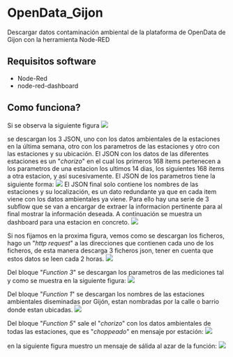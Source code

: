 # OpenData_Gijon
Descargar datos contaminación ambiental de la plataforma de OpenData de Gijon con la herramienta Node-RED
## Requisitos software
* Node-Red
* node-red-dashboard
## Como funciona?
Si se observa la siguiente figura
![](https://github.com/Sergiolapria/OpenData_Gijon/blob/593bcc381ec9ddb46034959a2116b8b178c0cc6e/Node-RED.png)

se descargan los 3 JSON, uno con los datos ambientales de la estaciones en la última semana, otro con los parametros de las estaciones y otro con las estaciones y su ubicación.
El JSON con los datos de las diferentes estaciones es un "*chorizo*" en el cual los primeros 168 items pertenecen a los parametros de una estacion los ultimos 14 dias, los siguientes 168 items a otra estacion, y así sucesivamente.
El JSON de los parametros tiene la siguiente forma:
![](https://github.com/Sergiolapria/OpenData_Gijon/blob/2161cc95d695cd2812190800b3d9b1f4951b1cac/PARAMETROS.png)
El JSON final solo contiene los nombres de las estaciones y su localización, es un dato redundante ya que en cada item viene con los datos ambientales ya viene.
Para ello hay una serie de 3 subflow que se van a encargar de extraer la informacion pertinente para al final mostrar la información deseada.
A continuación se muestra un dashboard para una estacion en concreto.
![](https://github.com/Sergiolapria/OpenData_Gijon/blob/6395223cf041231af05639a47469cf91040d2a6d/Node-RED%20Dashboard.png)

Si nos fijamos en la proxima figura, vemos como se descargan los ficheros, hago un "*http request*" a las direcciones que contienen cada uno de los ficheros, de esta manera descarga 3 ficheros json, tener en cuenta que estos datos se leen cada 2 horas.
![](https://github.com/Sergiolapria/OpenData_Gijon/blob/da2a9ec547bea4144203c1fdf7260b75901be9a7/Node-RED%20_%20Descarga.png)

Del bloque "*Function 3*" se descargan los parametros de las mediciones tal y como se muestra en la siguiente figura:
![](https://github.com/Sergiolapria/OpenData_Gijon/blob/da2a9ec547bea4144203c1fdf7260b75901be9a7/Node-RED_JSON_PARAMETROS.png)

Del bloque "*Function 1*" se descargan los nombres de las estaciones ambientales diseminadas por Gijón, estan nombradas por la calle o barrio donde estan ubicadas.
![](https://github.com/Sergiolapria/OpenData_Gijon/blob/da2a9ec547bea4144203c1fdf7260b75901be9a7/Node-RED_JSON_ESTACIONES.png)

Del bloque "*Function 5*" sale el "*chorizo*" con los datos ambientales de todas las estaciones, que es "*choppeado*" en mensaje por estación:
![](https://github.com/Sergiolapria/OpenData_Gijon/blob/b1bc1c30f591eb75893ddfca24736b23aa6e3455/Node-RED%20_%20chopper.png)

en la siguiente figura muestro un mensaje de sálida al azar de la función:
![](https://github.com/Sergiolapria/OpenData_Gijon/blob/b1bc1c30f591eb75893ddfca24736b23aa6e3455/Node-RED%20_%20Avda_Castilla.png)

